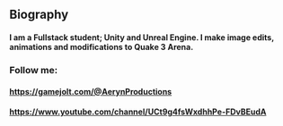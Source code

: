 ## Biography



#### I am a Fullstack student; Unity and Unreal Engine. I make image edits, animations and modifications to Quake 3 Arena.

### Follow me:

#### https://gamejolt.com/@AerynProductions
#### https://www.youtube.com/channel/UCt9g4fsWxdhhPe-FDvBEudA

